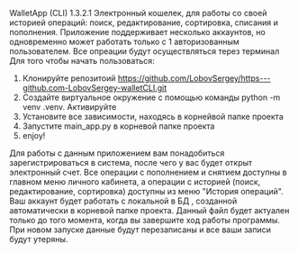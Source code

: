 WalletApp (CLI) 1.3.2.1
Электронный кошелек, для работы со своей историей операций: поиск, редактирование, сортировка, списания и пополнения.
Приложение поддерживает несколько аккаунтов, но одновременно может работать только с 1 авторизованным пользователем.
Все опреации будут осуществляться терез терминал
Для того чтобы начать пользоваться:

1. Клонируйте репозитоий https://github.com/LobovSergey/https---github.com-LobovSergey-walletCLI.git
2. Создайте виртуальное окружение с помощью команды python -m venv .venv. Активируйте
3. Установите все зависимости, находясь в корнейвой папке проекта
4. Запустите main_app.py  в корневой папке проекта
5. enjoy!

Для работы с данным приложением вам понадобиться зарегистрироваться в система, после чего у вас будет открыт электронный счет. Все операции с пополнением и снятием доступны в главном меню личного кабинета, а операции с историей (поиск, редактирование, сортировка) доступны из меню "История операций".
Ваш аккаунт будет работать с локальной в БД , созданной автоматически в корневой папке проекта. Данный файл будет актуален только до того момента, когда вы завершите ход работы программы. При новом запуске данные будут перезаписаны и все ваши записи будут утеряны.
